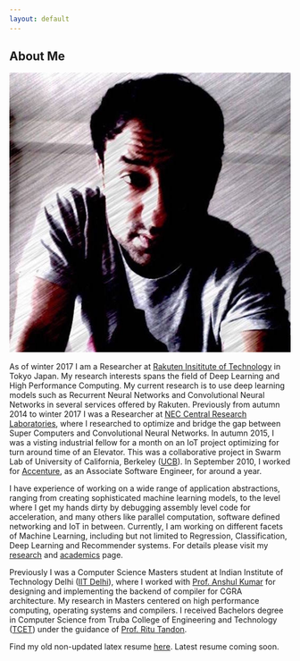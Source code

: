 ```yaml
---
layout: default
---
```


## About Me

<img class="dp" src="/assets/image/vijay.jpg">

As of winter 2017 I am a Researcher at [Rakuten Insititute of Technology](https://rit.rakuten.co.jp/) in Tokyo Japan. My research interests spans the field of Deep Learning and High Performance Computing. My current research is to use deep learning models such as Recurrent Neural Networks and Convolutional Neural Networks in several services offered by Rakuten. Previously from autumn 2014 to winter 2017 I was a Researcher at [NEC Central Research Laboratories](http://www.nec.com/en/global/rd/), where I researched to optimize and bridge the gap between Super Computers and Convolutional Neural Networks. In autumn 2015, I was a visting industrial fellow for a month on an IoT project optimizing for turn around time of an Elevator. This was a collaborative project in Swarm Lab of University of California, Berkeley ([UCB](http://www.berkeley.edu/)). In September 2010, I worked for [Accenture](https://www.accenture.com/in-en), as an Associate Software Engineer, for around a year. 

I have experience of working on a wide range of application abstractions, ranging from creating sophisticated machine learning models, to the level where I get my hands dirty by debugging assembly level code for acceleration, and many others like parallel computation, software defined networking and IoT in between. Currently, I am working on different facets of Machine Learning, including but not limited to Regression, Classification, Deep Learning and Recommender systems. For details please visit my [research](research) and [academics](academics) page.

Previously I was a Computer Science Masters student at Indian Institute of Technology Delhi ([IIT Delhi](http://www.cse.iitd.ernet.in/)), where I worked with [Prof. Anshul Kumar](http://www.cse.iitd.ernet.in/~anshul/) for designing and implementing the backend of compiler for CGRA architecture. My research in Masters centered on high performance computing, operating systems and compilers. I received Bachelors degree in Computer Science from Truba College of Engineering and Technology ([TCET](http://www.trubainstitute.ac.in/GROUP-OF-INSTITUTIONS/tcet_new)) under the guidance of [Prof. Ritu Tandon](http://www.trubainstitute.ac.in/GROUP-OF-INSTITUTIONS/tcet_new/info.php?show=351).

Find my old non-updated latex resume [here](/assets/docs/resume.pdf). Latest resume coming soon.
